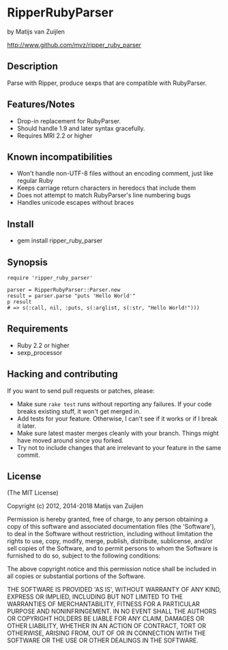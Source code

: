 # RipperRubyParser

by Matijs van Zuijlen

http://www.github.com/mvz/ripper_ruby_parser

## Description

Parse with Ripper, produce sexps that are compatible with RubyParser.

## Features/Notes

* Drop-in replacement for RubyParser.
* Should handle 1.9 and later syntax gracefully.
* Requires MRI 2.2 or higher

## Known incompatibilities

* Won't handle non-UTF-8 files without an encoding comment, just like regular
  Ruby
* Keeps carriage return characters in heredocs that include them
* Does not attempt to match RubyParser's line numbering bugs
* Handles unicode escapes without braces

## Install

* gem install ripper_ruby_parser

## Synopsis

    require 'ripper_ruby_parser'

    parser = RipperRubyParser::Parser.new
    result = parser.parse "puts 'Hello World'"
    p result
    # => s(:call, nil, :puts, s(:arglist, s(:str, "Hello World!")))

## Requirements

* Ruby 2.2 or higher
* sexp_processor

## Hacking and contributing

If you want to send pull requests or patches, please:

* Make sure `rake test` runs without reporting any failures. If your code
  breaks existing stuff, it won't get merged in.
* Add tests for your feature. Otherwise, I can't see if it works or if I
  break it later.
* Make sure latest master merges cleanly with your branch. Things might
  have moved around since you forked.
* Try not to include changes that are irrelevant to your feature in the
  same commit.

## License

(The MIT License)

Copyright (c) 2012, 2014-2018 Matijs van Zuijlen

Permission is hereby granted, free of charge, to any person obtaining
a copy of this software and associated documentation files (the
'Software'), to deal in the Software without restriction, including
without limitation the rights to use, copy, modify, merge, publish,
distribute, sublicense, and/or sell copies of the Software, and to
permit persons to whom the Software is furnished to do so, subject to
the following conditions:

The above copyright notice and this permission notice shall be
included in all copies or substantial portions of the Software.

THE SOFTWARE IS PROVIDED 'AS IS', WITHOUT WARRANTY OF ANY KIND,
EXPRESS OR IMPLIED, INCLUDING BUT NOT LIMITED TO THE WARRANTIES OF
MERCHANTABILITY, FITNESS FOR A PARTICULAR PURPOSE AND NONINFRINGEMENT.
IN NO EVENT SHALL THE AUTHORS OR COPYRIGHT HOLDERS BE LIABLE FOR ANY
CLAIM, DAMAGES OR OTHER LIABILITY, WHETHER IN AN ACTION OF CONTRACT,
TORT OR OTHERWISE, ARISING FROM, OUT OF OR IN CONNECTION WITH THE
SOFTWARE OR THE USE OR OTHER DEALINGS IN THE SOFTWARE.
